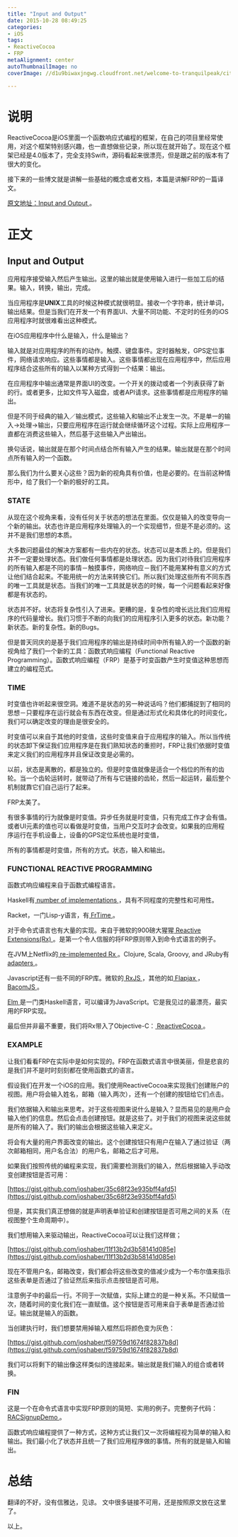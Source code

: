 ```yaml
---
title: "Input and Output"
date: 2015-10-28 08:49:25
categories: 
- iOS
tags: 
- ReactiveCocoa
- FRP
metaAlignment: center
autoThumbnailImage: no
coverImage: //d1u9biwaxjngwg.cloudfront.net/welcome-to-tranquilpeak/city.jpg

---
```


<!--more-->

# 说明 #

ReactiveCocoa是iOS里面一个函数响应式编程的框架，在自己的项目里经常使用，对这个框架特别感兴趣，也一直想做些记录，所以现在就开始了。现在这个框架已经是4.0版本了，完全支持Swift，源码看起来很漂亮，但是跟之前的版本有了很大的变化。

接下来的一些博文就是讲解一些基础的概念或者文档，本篇是讲解FRP的一篇译文。

[ 原文地址：Input and Output ](http://blog.maybeapps.com/post/42894317939/input-and-output)。

# 正文 #

## Input and Output ##

应用程序接受输入然后产生输出。这里的输出就是使用输入进行一些加工后的结果。输入，转换，输出，完成。

当应用程序是**UNIX**工具的时候这种模式就很明显。接收一个字符串，统计单词，输出结果。但是当我们在开发一个有界面UI、大量不同功能、不定时的任务的iOS应用程序时就很难看出这种模式。

在iOS应用程序中什么是输入，什么是输出？

输入就是对应用程序的所有的动作。触摸、键盘事件。定时器触发，GPS定位事件，网络请求响应。这些事情都是输入。这些事情都出现在应用程序中，然后应用程序结合这些所有的输入以某种方式得到一个结果：输出。

在应用程序中输出通常是界面UI的改变。一个开关的拨动或者一个列表获得了新的行。或者更多，比如文件写入磁盘，或者API请求。这些事情都是应用程序的输出。

但是不同于经典的输入／输出模式，这些输入和输出不止发生一次。不是单一的输入->处理->输出，只要应用程序在运行就会继续循环这个过程。实际上应用程序一直都在消费这些输入，然后基于这些输入产出输出。

换句话说，输出就是在那个时间点结合所有输入产生的结果。输出就是在那个时间点所有输入的一个函数。

那么我们为什么要关心这些？因为新的视角具有价值，也是必要的。在当前这种情形中，给了我们一个新的极好的工具。

### STATE ###

从现在这个视角来看，没有任何关于状态的想法在里面。仅仅是输入的改变导向一个新的输出。状态也许是应用程序处理输入的一个实现细节，但是不是必须的。这并不是我们思想的本质。

大多数问题最佳的解决方案都有一些内在的状态。状态可以是本质上的。但是我们并不一定要处理状态。我们做任何事情都是处理状态。因为我们对待我们应用程序的所有输入都是不同的事情－触摸事件，网络响应－我们不能用某种有意义的方式让他们结合起来。不能用统一的方法来转换它们。所以我们处理这些所有不同东西的唯一工具就是状态。当我们的唯一工具就是状态的时候，每一个问题看起来好像都是有状态的。

状态并不好。状态将复杂性引入了进来。更糟的是，复杂性的增长远比我们应用程序的代码量增长。我们习惯于不断的向我们的应用程序引入更多的状态。新功能？新状态。新的复杂性。新的Bugs。

但是普天同庆的是基于我们应用程序的输出是持续时间中所有输入的一个函数的新视角给了我们一个新的工具：函数式响应编程（Functional Reactive Programming）。函数式响应编程（FRP）是基于时变函数产生时变值这种思想而建立的编程范式。

### TIME ###

时变值也许听起来很空洞。难道不是状态的另一种说话吗？他们都捕捉到了相同的思想－只要程序在运行就会有东西在改变。但是通过形式化和具体化的时间变化，我们可以确定改变的理由是很安全的。

时变值可以来自于其他的时变值，这些时变值来自于应用程序的输入。所以当传统的状态卸下保证我们应用程序是在我们熟知状态的重担时，FRP让我们依据时变值来定义我们的应用程序并且保证改变是必需的。

以前，状态是离散的，都是独立的。但是时变值就像是适合一个档位的所有的齿轮。当一个齿轮运转时，就带动了所有与它链接的齿轮，然后一起运转，最后整个机制就靠它们自己运行了起来。

FRP太美了。

有很多事情的行为就像是时变值。异步任务就是时变值，只有完成工作才会有值。或者UI元素的值也可以看做是时变值，当用户交互时才会改变。如果我的应用程序运行在手机设备上，设备的GPS定位系统也是时变值，

所有的事情都是时变值，所有的方式。状态，输入和输出。

### FUNCTIONAL REACTIVE PROGRAMMING ###

函数式响应编程来自于函数式编程语言。

Haskell有[ number of implementations ](https://wiki.haskell.org/Functional_Reactive_Programming)，具有不同程度的完整性和可用性。

Racket，一门Lisp-y语言，有[ FrTime ](http://docs.racket-lang.org/frtime/)。

对于命令式语言也有大量的实现。来自于微软的900磅大猩猩[ Reactive Extensions(Rx) ](https://msdn.microsoft.com/en-us/data/gg577609.aspx)。是第一个令人信服的将FRP原则带入到命令式语言的例子。

在JVM上Netflix的[ re-implemented Rx ](http://techblog.netflix.com/2013/02/rxjava-netflix-api.html)。Clojure, Scala, Groovy, and JRuby有[ adapters ](https://github.com/ReactiveX/RxJava/tree/master/language-adaptors)。

Javascript还有一些不同的FRP库。微软的[ RxJS ](https://github.com/Reactive-Extensions/RxJS)，其他的如[ Flapjax ](http://www.flapjax-lang.org)，[ BacomJS ](https://github.com/baconjs/bacon.js)。

[ Elm ](http://elm-lang.org)是一门类Haskell语言，可以编译为JavaScript。它是我见过的最漂亮，最实用的FRP实现。

最后但并非最不重要，我们将Rx带入了Objective-C：[ ReactiveCocoa ](https://github.com/ReactiveCocoa/ReactiveCocoa)。

### EXAMPLE ###

让我们看看FRP在实际中是如何实现的。FRP在函数式语言中很美丽，但是悲哀的是我们并不是时时刻刻都在使用函数式的语言。

假设我们在开发一个iOS的应用。我们使用ReactiveCocoa来实现我们创建账户的视图。用户将会输入姓名，邮箱（输入两次），还有一个创建的按钮给它们点击。

我们依据输入和输出来思考。对于这些视图来说什么是输入？显而易见的是用户会输入他们的信息。然后会点击创建按钮。就是这些了。对于我们的视图来说这些就是所有的输入了。我们的输出会根据这些输入来定义。

将会有大量的用户界面改变的输出。这个创建按钮只有用户在输入了通过验证（两次邮箱相同，用户名合法）的用户名，邮箱之后才可用。


如果我们按照传统的编程来实现，我们需要检测我们的输入，然后根据输入手动改变创建按钮是否可用：

[https://gist.github.com/joshaber/35c68f23e935bff4afd5](https://gist.github.com/joshaber/35c68f23e935bff4afd5)

但是，其实我们真正想做的就是声明表单验证和创建按钮是否可用之间的关系（在视图整个生命周期中）。

我们想用输入来驱动输出，ReactiveCocoa可以让我们这样做；

[https://gist.github.com/joshaber/11f13b2d3b58141d085e](https://gist.github.com/joshaber/11f13b2d3b58141d085e)

现在不管用户名，邮箱改变，我们都会将这些改变的值减少成为一个布尔值来指示这些表单是否通过了验证然后来指示点击按钮是否可用。

注意例子中的最后一行。不同于一次赋值，实际上建立的是一种关系。不只赋值一次，随着时间的变化我们在一直赋值。这个按钮是否可用来自于表单是否通过验证。输出就是输入的函数。

当创建执行时，我们想要禁用掉输入框然后将颜色变为灰色：

[https://gist.github.com/joshaber/f59759d1674f82837b8d](https://gist.github.com/joshaber/f59759d1674f82837b8d)

我们可以将剩下的输出像这样类似的连接起来。输出就是我们输入的组合或者转换。

### FIN ###

这是一个在命令式语言中实现FRP原则的简短、实用的例子。完整例子代码：[ RACSignupDemo ](https://github.com/joshaber/RACSignupDemo)。

函数式响应编程提供了一种方式，这种方式让我们又一次将编程视为简单的输入和输出。我们最小化了状态并且统一了我们应用程序做的事情。所有的就是输入和输出。

# 总结 #

翻译的不好，没有信雅达，见谅。
文中很多链接不可用，还是按照原文放在这里了。

以上。
